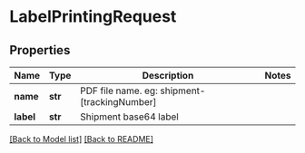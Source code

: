 # LabelPrintingRequest

## Properties

Name | Type | Description | Notes
------------ | ------------- | ------------- | -------------
**name** | **str** |  PDF file name.  eg: shipment-[trackingNumber]  | 
**label** | **str** | Shipment base64 label | 

[[Back to Model list]](../README.md#documentation-for-models) [[Back to README]](../README.md)

